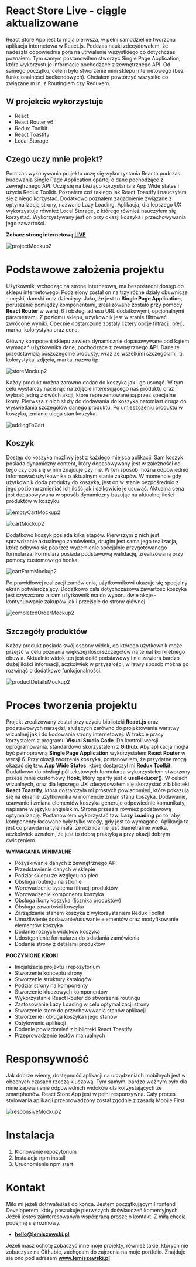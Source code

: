 # React Store Live - ciągle aktualizowane
React Store App jest to moja pierwsza, w pełni samodzielnie tworzona aplikacja internetowa w React.js. Podczas nauki zdecydowałem, że nadeszła odpowiednia pora na utrwalenie wszystkiego co dotychczas poznałem. Tym samym postanowiłem stworzyć Single Page Application, która wykorzystuje informacje pochodzące z zewnętrznego API. Od samego początku, celem było stworzenie mini sklepu internetowego (bez funkcjonalności backendowych). Chciałem powtórzyć wszystko co związane m.in. z Routingiem czy Reduxem.

## W projekcie wykorzystuje
- React
- React Router v6
- Redux Toolkit
- React Toastify
- Local Storage

## Czego uczy mnie projekt?

Podczas wykonywania projektu uczę się wykorzystania Reacta podczas budowania Single Page Application opartej o dane pochodzące z zewnętrznego API. Uczę się na bieżąco korzystania z App Wide states i użycia Redux Toolkit. Poznałem coś takiego jak React Toastify i nauczyłem się z niego korzystać. Dodatkowo poznałem zagadnienie związane z optymalizacją strony, nazwane Lazy Loading. Aplikacja, dla lepszego UX wykorzystuje również Local Storage, z którego również nauczyłem się korzystać. Wykorzystywany jest on przy okazji koszyka i przechowywania jego zawartości.

**Zobacz stronę internetową [LIVE](http://store.lemiszewski.pl)**

![projectMockup2](https://user-images.githubusercontent.com/76050486/166917532-e6186a97-9718-480b-a468-f09bc8c0f2d3.png)

# Podstawowe założenia projektu

Użytkownik, wchodząc na stronę internetową, ma bezpośredni dostęp do sklepu internetowego. Podzielony został on na trzy różne działy obuwnicze - męski, damski oraz dziecięcy. Jako, że jest to **Single Page Application**, poruszanie pomiędzy komponentami, zrealizowane zostało przy pomocy **React Router** w wersji 6 i obsługi adresu URL dodatkowymi, opcjonalnymi parametrami. Z poziomu sklepu, użytkownik jest w stanie filtrować zwrócone wyniki. Obecnie dostarczone zostały cztery opcje filtracji: płeć, marka, kolorystyka oraz cena.

Główny komponent sklepu zawiera dynamicznie dopasowywane pod kątem wymagań użytkownika dane, pochodzące z zewnętrznego **API**. Dane te przedstawiają poszczególne produkty, wraz ze wszelkimi szczegółami, tj. kolorystyka, zdjęcia, marka, nazwa itp.

![storeMockup2](https://user-images.githubusercontent.com/76050486/166917686-c30eef92-1bf8-4d99-aa53-244f6ad64a86.jpg)

Każdy produkt można zarówno dodać do koszyka jak i go usunąć. W tym celu wystarczy nacisnąć na zdjęcie interesującego nas produktu oraz wybrać jedną z dwóch akcji, które reprezentowane są przez specjalne ikony. Pierwsza z nich służy do dodawania do koszyka natomiast druga do wyświetlania szczegółów danego produktu. Po umieszczeniu produktu w koszyku, zmianie ulega stan koszyka.

![addingToCart](https://user-images.githubusercontent.com/76050486/166917742-ae5ada2e-5788-4f74-8961-f6727da67fbe.jpg)

## Koszyk

Dostęp do koszyka możliwy jest z każdego miejsca aplikacji. Sam koszyk posiada dynamiczny content, który dopasowywany jest w zależności od tego czy coś się w nim znajduje czy nie. W ten sposób można odpowiednio informować użytkownika o aktualnym stanie zakupów. W momencie gdy użytkownik doda produkty do koszyka, jest on w stanie bezpośrednio z jego poziomu zmieniać ich ilość jak i całkowicie je usuwać. Aktualna cena jest dopasowywana w sposób dynamiczny bazując na aktualnej ilości produktów w koszyku.

![emptyCartMockup2](https://user-images.githubusercontent.com/76050486/166917821-1944f2cb-fa15-40e7-8b22-06fb4d62243c.jpg)

![cartMockup2](https://user-images.githubusercontent.com/76050486/166917848-a8e77738-96b4-4b5e-aed0-2ca913f08765.jpg)

Dodatkowo koszyk posiada kilka etapów. Pierwszym z nich jest sprawdzanie aktualnego zamówienia, drugim jest sama jego realizacja, która odbywa się poprzez wypełnienie specjalnie przygotowanego formularza. Formularz posiada podstawową walidację, zrealizowaną przy pomocy customowego hooka.

![cartFormMockup2](https://user-images.githubusercontent.com/76050486/166917976-9d08b004-7e32-4656-9960-74084b31b62c.jpg)

Po prawidłowej realizacji zamówienia, użytkownikowi ukazuje się specjalny ekran potwierdzający. Dodatkowo cała dotychczasowa zawartość koszyka jest czyszczona a sam użytkownik ma do wyboru dwie akcje - kontynuowanie zakupów jak i przejście do strony głównej.

![completedOrderMockup2](https://user-images.githubusercontent.com/76050486/166918024-4738a787-bd5e-441f-9e40-e5fba01607b0.jpg)

## Szczegóły produktów

Każdy produkt posiada swój osobny widok, do którego użytkownik może przejść w celu poznania większej ilości szczegółów na temat konkretnego obuwia. Aktualnie widok ten jest dość podstawowy i nie zawiera bardzo dużej ilości informacji, aczkolwiek w przyszłości, w łatwy sposób można go rozwinąć o dodatkowe funkcjonalności.

![productDetailsMockup2](https://user-images.githubusercontent.com/76050486/166918100-8910b7ff-1440-47c2-8cbe-0fd2f673b607.jpg)

# Proces tworzenia projektu

Projekt zrealizowany został przy użyciu biblioteki **React.js** oraz podstawowych narzędzi, służących zarówno do projektowania warstwy wizualnej jak i do kodowania strony internetowej. W trakcie pracy korzystałem z programu **Visual Studio Code**. Do kontroli wersji oprogramowania, standardowo skorzystałem z **Github**. Aby aplikacja mogła być pełnoprawną **Single Page Application** wykorzystałem **React Router** w wersji 6. Przy okazji tworzenia koszyka, postanowiłem, że przydatne mogą okazać się tzw. **App Wide States**, które dostarczył mi **Redux Toolkit**. Dodatkowo do obsługi pól tekstowych formularza wykorzystałem stworzony przeze mnie customowy **Hook**, który oparty jest o **useReducer()**. W celach wizualnych, oraz dla lepszego UX zdecydowałem się skorzystać z biblioteki **React Toastify**, która dostarczyła mi prostych powiadomień, które pokazują się na ekranie użytkownika w momencie zmian stanu koszyka. Dodawanie, usuwanie i zmiana elementów koszyka generuje odpowiednie komunikaty, napisane w języku angielskim. Strona przeszła również podstawową optymalizację. Postanowiłem wykorzystać tzw. **Lazy Loading** po to, aby komponenty ładowane były tylko wtedy, gdy jest to wymagane. Aplikacja ta jest co prawda na tyle mała, że różnica nie jest diametralnie wielka, aczkolwiek uznałem, że jest to dobrą praktyką a przy okazji dobrym ćwiczeniem.


**WYMAGANIA MINIMALNE**
- Pozyskiwanie danych z zewnętrznego API
- Przedstawienie danych w sklepie
- Podział sklepu ze względu na płeć
- Obsługa routingu na stronie
- Wprowadzenie systemu filtracji produktów
- Wprowadzenie komponentu koszyka
- Obsługa ikony koszyka (licznika produktów)
- Obsługa zawartości koszyka
- Zarządzanie stanem koszyka z wykorzystaniem Redux Toolkit
- Umożliwienie dodawanie/usuwanie elementów oraz modyfikowanie elementów koszyka
- Dodanie różnych widoków koszyka
- Udostępnienie formularza do składania zamówienia
- Dodanie strony z detalami produktów

**POCZYNIONE KROKI**
- Inicjalizacja projektu i repozytorium
- Stworzenie konceptu strony
- Stworzenie struktury katalogów
- Podział strony na komponenty
- Stworzenie kluczowych komponentów
- Wykorzystanie React Router do stworzenia routingu
- Zastosowanie Lazy Loading w celu optymalizacji strony
- Stworzenie store do przechowywania stanów aplikacji
- Stworzenie i obługa koszyka i jego stanów
- Ostylowanie aplikacji
- Dodanie powiadomień z biblioteki React Toastify
- Przeprowadzenie testów manualnych

# Responsywność

Jak dobrze wiemy, dostępność aplikacji na urządzeniach mobilnych jest w obecnych czasach rzeczą kluczową. Tym samym, bardzo ważnym było dla mnie zapewnienie odpowiednich widoków dla korzystających ze smartphonów. React Store App jest w pełni responsywna. Cały proces stylowania aplikacji przeprowadzony został zgodnie z zasadą Mobile First.

![responsiveMockup2](https://user-images.githubusercontent.com/76050486/166918676-4473e561-21d9-48a2-b8ba-2fdd57788a6b.png)

# Instalacja
1. Klonowanie repozytorium
2. Instalacja npm install
3. Uruchomienie npm start

# Kontakt
Miło mi jeżeli dotrwałeś/aś do końca. Jestem początkującym Frontend Developerem, który poszukuje pierwszych doświadczeń komercyjnych. Jeżeli jesteś zainteresowany/a współpracą proszę o kontakt. Z miłą chęcią podejmę się rozmowy.

- **hello@lemiszewski.pl**

Jeżeli masz ochotę zobaczyć inne moje projekty, również takie, których nie zobaczysz na Githubie, zachęcam do zajrzenia na moje portfolio. Znajduje się ono pod adresem **www.lemiszewski.pl**
